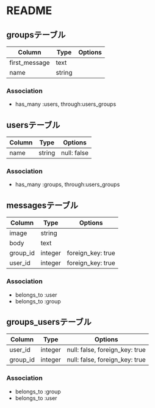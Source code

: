 # README

## groupsテーブル

|Column|Type|Options|
|------|----|-------|
|first_message|text|
|name|string|

### Association
- has_many :users, through:users_groups

## usersテーブル

|Column|Type|Options|
|------|----|-------|
|name|string|null: false|

### Association
- has_many :groups, through:users_groups

## messagesテーブル

|Column|Type|Options|
|------|----|-------|
|image|string|
|body|text|
|group_id|integer|foreign_key: true|
|user_id|integer|foreign_key: true|

### Association
- belongs_to :user
- belongs_to :group

## groups_usersテーブル

|Column|Type|Options|
|------|----|-------|
|user_id|integer|null: false, foreign_key: true|
|group_id|integer|null: false, foreign_key: true|

### Association
- belongs_to :group
- belongs_to :user
